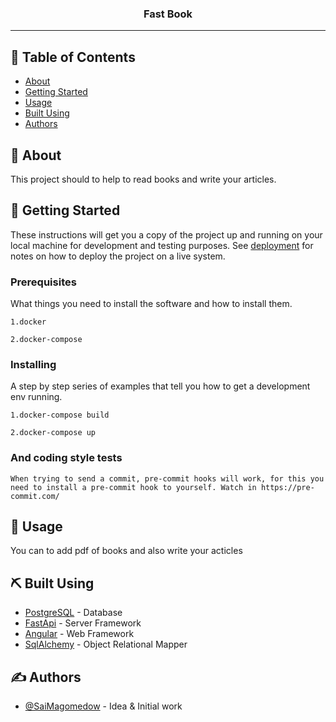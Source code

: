 
<h3 align="center">Fast Book</h3>

---


## 📝 Table of Contents

- [About](#about)
- [Getting Started](#getting_started)
- [Usage](#usage)
- [Built Using](#built_using)
- [Authors](#authors)

## 🧐 About <a name = "about"></a>

This project should to help to read books and write your articles.

## 🏁 Getting Started <a name = "getting_started"></a>

These instructions will get you a copy of the project up and running on your local machine for development and testing purposes. See [deployment](#deployment) for notes on how to deploy the project on a live system.

### Prerequisites

What things you need to install the software and how to install them.

```
1.docker

2.docker-compose
```

### Installing

A step by step series of examples that tell you how to get a development env running.

```
1.docker-compose build

2.docker-compose up
```

### And coding style tests

```
When trying to send a commit, pre-commit hooks will work, for this you need to install a pre-commit hook to yourself. Watch in https://pre-commit.com/
```

## 🎈 Usage <a name="usage"></a>

You can to add pdf of books and also write your acticles

## ⛏️ Built Using <a name = "built_using"></a>

- [PostgreSQL](https://www.postgresql.org/) - Database
- [FastApi](https://fastapi.tiangolo.com/) - Server Framework
- [Angular](https://angular.io/docs) - Web Framework
- [SqlAlchemy](https://www.sqlalchemy.org/) - Object Relational Mapper

## ✍️ Authors <a name = "authors"></a>

- [@SaiMagomedow](https://github.com/SaidMagomedow) - Idea & Initial work
